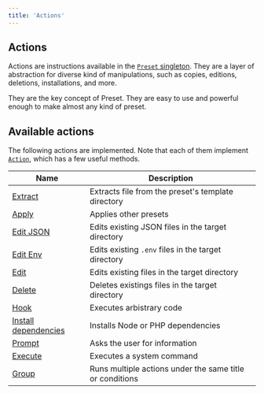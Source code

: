 ```yaml
---
title: 'Actions'
---
```


## Actions

Actions are instructions available in the [`Preset` singleton](/docs/concepts/configuration/#singleton). They are a layer of abstraction for diverse kind of manipulations, such as copies, editions, deletions, installations, and more.

They are the key concept of Preset. They are easy to use and powerful enough to make almost any kind of preset.

## Available actions

The following actions are implemented. Note that each of them implement [`Action`](/docs/api/action), which has a few useful methods.

| Name                                                        | Description                                              |
| ----------------------------------------------------------- | -------------------------------------------------------- |
| [Extract](/docs/actions/extract/)                           | Extracts file from the preset's template directory       |
| [Apply](/docs/actions/apply/)                               | Applies other presets                                    |
| [Edit JSON](/docs/actions/edit-json/)                       | Edits existing JSON files in the target directory        |
| [Edit Env](/docs/actions/edit-env/)                         | Edits existing `.env` files in the target directory      |
| [Edit](/docs/actions/edit/)                                 | Edits existing files in the target directory             |
| [Delete](/docs/actions/delete/)                             | Deletes existings files in the target directory          |
| [Hook](/docs/actions/hook/)                                 | Executes arbistrary code                                 |
| [Install dependencies](/docs/actions/install-dependencies/) | Installs Node or PHP dependencies                        |
| [Prompt](/docs/actions/prompt/)                             | Asks the user for information                            |
| [Execute](/docs/actions/execute/)                           | Executes a system command                                |
| [Group](/docs/actions/group/)                               | Runs multiple actions under the same title or conditions |
